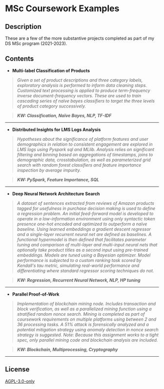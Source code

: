 # MSc Coursework Examples

## Description

These are a few of the more substantive projects completed as part of my DS MSc program (2021-2023).

## Contents

+ **Multi-label Classification of Products**

> *Given a set of product descriptions and three category labels, exploratory analysis is performed to inform data cleaning steps. Customized text processing is applied to produce term-frequency inverse document-frequency vectors. These are used to train cascading series of naïve bayes classifiers to target the three levels of product category successively.*

> ***KW: Classification, Naïve Bayes, NLP, TF-IDF***

****

+ **Distributed Insights for LMS Logs Analysis**

> *Hypotheses about the significance of platform features and user demographics in relation to consistent engagement are explored in LMS logs using Pyspark sql and MLlib. Analysis relies on significant filtering and binning based on aggregations of timestamps, joins to demographic data, crosstabulation, as well as parameterized grid search with random forest classifiers and feature importance inspection by average impurity.*

> ***KW: PySpark, Feature Importance, SQL***

****

+ **Deep Neural Network Architecture Search**

> *A dataset of sentences extracted from reviews of Amazon products tagged for usefulness in purchase decision making is used to define a regression problem. An initial feed-forward model is developed to operate in a low-information environment using only syntactic token presence one-hot encoded and optimized to outperform a naïve baseline. Using learned embeddings a gradient descent regressor and a single-layer recurrent neural net are defined as baselines. A functional hypermodel is then defined that facilitates parameter tuning and comparison of multi-layer and multi-input neural nets that optionally take product titles as a second input using pre-trained embeddings. Models are tuned using a Bayesian optimizer. Model performance is subjected to a custom ranking task scored by Kendall's tau metric, simulating real-world performance and differentiating where standard regressor scoring techniques do not.*

> ***KW: Regression, Recurrent Neural Network, NLP, HP tuning***

****

+ **Parallel Proof-of-Work**

> *Implementation of blockchain mining node. Includes transaction and block verification, as well as a parallelized mining function using a stratified random nonce search. Mining is completed as part of coursework requirements on multiple platforms using between 2 and 36 processing tasks. A 51% attack is forensically analyzed and a potential mitigation strategy using anomaly detection in nonce search strategy is suggested. Note: Because this assignment works to a tight spec, only parallel mining code and blockchain analysis are included.*

> ***KW: Blockchain, Multiprocessing, Cryptography***

****

## License

[AGPL-3.0-only](https://choosealicense.com/licenses/agpl-3.0/#)